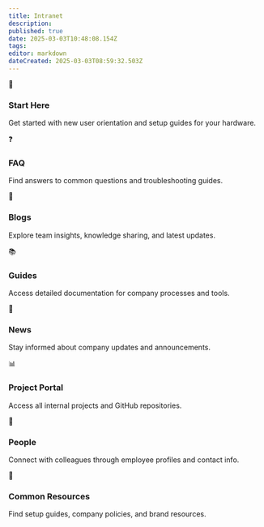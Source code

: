```yaml
---
title: Intranet
description: 
published: true
date: 2025-03-03T10:48:08.154Z
tags: 
editor: markdown
dateCreated: 2025-03-03T08:59:32.503Z
---
```


🚀

### Start Here

Get started with new user orientation and setup guides for your hardware.

❓

### FAQ

Find answers to common questions and troubleshooting guides.

📝

### Blogs

Explore team insights, knowledge sharing, and latest updates.

📚

### Guides

Access detailed documentation for company processes and tools.

📰

### News

Stay informed about company updates and announcements.

📊

### Project Portal

Access all internal projects and GitHub repositories.

👥

### People

Connect with colleagues through employee profiles and contact info.

🔧

### Common Resources

Find setup guides, company policies, and brand resources.